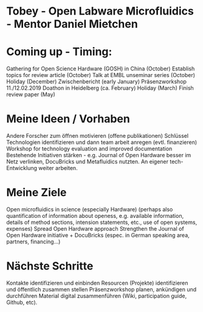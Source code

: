 # Tobey - Open Labware Microfluidics - Mentor Daniel Mietchen

# Coming up - Timing:
Gathering for Open Science Hardware (GOSH) in China (October)
Establish topics for review article (October)
Talk at EMBL unseminar series (October)
Holiday (December)
Zwischenbericht (early January)
Präsenzworkshop 11./12.02.2019
Doathon in Heidelberg (ca. February)
Holiday (March)
Finish review paper (May)

# Meine Ideen / Vorhaben
Andere Forscher zum öffnen motivieren (offene publikationen)
Schlüssel Technologien identifizieren und dann team arbeit anregen (evtl. finanzieren)
Workshop for technology evaluation and improved documentation
Bestehende Initiativen stärken - e.g. Journal of Open Hardware besser im Netz verlinken, DocuBricks und Metafluidics nutzten.
An eigener tech-Entwicklung weiter arbeiten.

# Meine Ziele
Open microfluidics in science (especially Hardware) (perhaps also quantification of information about openess, e.g. available information, details of method sections, intension statements, etc., use of open systems, expenses)
Spread Open Hardware approach
Strengthen the Journal of Open Hardware initiative + DocuBricks (espec. in German speaking area, partners, financing...)

# Nächste Schritte
Kontakte identifizieren und einbinden
Resourcen (Projekte) identifizieren und öffentlich zusammen stellen
Präsenzworkshop planen, ankündigen und durchführen
Material digital zusammenführen (Wiki, participation guide, Github, etc).
